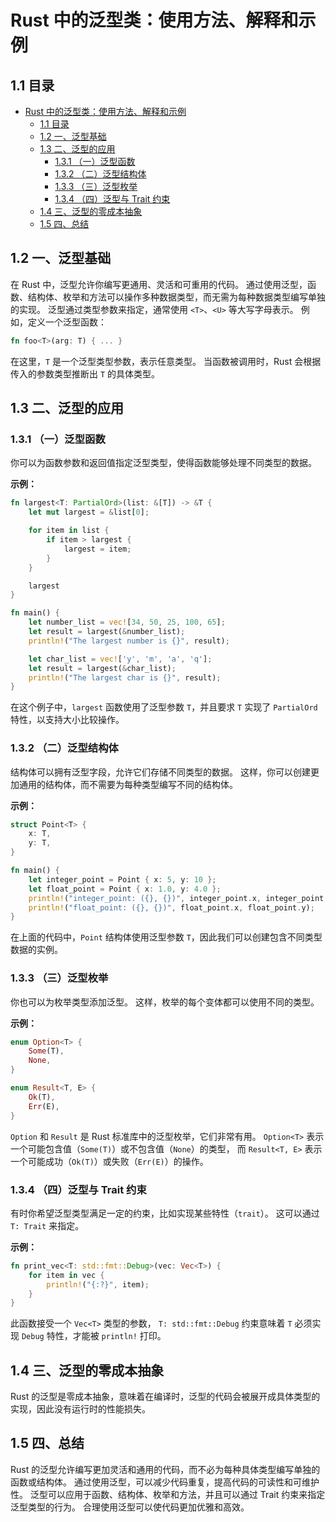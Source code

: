﻿# Rust 中的泛型类：使用方法、解释和示例

## 1.1 目录

- [Rust 中的泛型类：使用方法、解释和示例](#rust-中的泛型类使用方法解释和示例)
  - [1.1 目录](#11-目录)
  - [1.2 一、泛型基础](#12-一泛型基础)
  - [1.3 二、泛型的应用](#13-二泛型的应用)
    - [1.3.1 （一）泛型函数](#131-一泛型函数)
    - [1.3.2 （二）泛型结构体](#132-二泛型结构体)
    - [1.3.3 （三）泛型枚举](#133-三泛型枚举)
    - [1.3.4 （四）泛型与 Trait 约束](#134-四泛型与-trait-约束)
  - [1.4 三、泛型的零成本抽象](#14-三泛型的零成本抽象)
  - [1.5 四、总结](#15-四总结)

## 1.2 一、泛型基础

在 Rust 中，泛型允许你编写更通用、灵活和可重用的代码。
通过使用泛型，函数、结构体、枚举和方法可以操作多种数据类型，而无需为每种数据类型编写单独的实现。
泛型通过类型参数来指定，通常使用 `<T>`、`<U>` 等大写字母表示。
例如，定义一个泛型函数：

```rust
fn foo<T>(arg: T) { ... }

```

在这里，`T` 是一个泛型类型参数，表示任意类型。
当函数被调用时，Rust 会根据传入的参数类型推断出 `T` 的具体类型。

## 1.3 二、泛型的应用

### 1.3.1 （一）泛型函数

你可以为函数参数和返回值指定泛型类型，使得函数能够处理不同类型的数据。

**示例：**

```rust
fn largest<T: PartialOrd>(list: &[T]) -> &T {
    let mut largest = &list[0];

    for item in list {
        if item > largest {
            largest = item;
        }
    }

    largest
}

fn main() {
    let number_list = vec![34, 50, 25, 100, 65];
    let result = largest(&number_list);
    println!("The largest number is {}", result);

    let char_list = vec!['y', 'm', 'a', 'q'];
    let result = largest(&char_list);
    println!("The largest char is {}", result);
}

```

在这个例子中，`largest` 函数使用了泛型参数 `T`，并且要求 `T` 实现了 `PartialOrd` 特性，以支持大小比较操作。

### 1.3.2 （二）泛型结构体

结构体可以拥有泛型字段，允许它们存储不同类型的数据。
这样，你可以创建更加通用的结构体，而不需要为每种类型编写不同的结构体。

**示例：**

```rust
struct Point<T> {
    x: T,
    y: T,
}

fn main() {
    let integer_point = Point { x: 5, y: 10 };
    let float_point = Point { x: 1.0, y: 4.0 };
    println!("integer_point: ({}, {})", integer_point.x, integer_point.y);
    println!("float_point: ({}, {})", float_point.x, float_point.y);
}

```

在上面的代码中，`Point` 结构体使用泛型参数 `T`，因此我们可以创建包含不同类型数据的实例。

### 1.3.3 （三）泛型枚举

你也可以为枚举类型添加泛型。
这样，枚举的每个变体都可以使用不同的类型。

**示例：**

```rust
enum Option<T> {
    Some(T),
    None,
}

enum Result<T, E> {
    Ok(T),
    Err(E),
}

```

`Option` 和 `Result` 是 Rust 标准库中的泛型枚举，它们非常有用。
`Option<T>` 表示一个可能包含值（`Some(T)`）或不包含值（`None`）的类型，
而 `Result<T, E>` 表示一个可能成功（`Ok(T)`）或失败（`Err(E)`）的操作。

### 1.3.4 （四）泛型与 Trait 约束

有时你希望泛型类型满足一定的约束，比如实现某些特性（`trait`）。
这可以通过 `T: Trait` 来指定。

**示例：**

```rust
fn print_vec<T: std::fmt::Debug>(vec: Vec<T>) {
    for item in vec {
        println!("{:?}", item);
    }
}

```

此函数接受一个 `Vec<T>` 类型的参数，
`T: std::fmt::Debug` 约束意味着 `T` 必须实现 `Debug` 特性，才能被 `println!` 打印。

## 1.4 三、泛型的零成本抽象

Rust 的泛型是零成本抽象，意味着在编译时，泛型的代码会被展开成具体类型的实现，因此没有运行时的性能损失。

## 1.5 四、总结

Rust 的泛型允许编写更加灵活和通用的代码，而不必为每种具体类型编写单独的函数或结构体。
通过使用泛型，可以减少代码重复，提高代码的可读性和可维护性。
泛型可以应用于函数、结构体、枚举和方法，并且可以通过 Trait 约束来指定泛型类型的行为。
合理使用泛型可以使代码更加优雅和高效。
